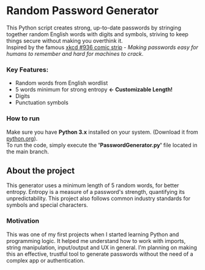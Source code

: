 # Random Password Generator

This Python script creates strong, up-to-date passwords by stringing together random English words with digits and symbols, striving to keep things secure without making you overthink it.<br> 
Inspired by the famous [xkcd #936 comic strip](https://xkcd.com/936/) - *Making passwords easy for humans to remember and hard for machines to crack*.

### Key Features:
- Random words from English wordlist
- 5 words minimum for strong entropy **<- Customizable Length!**
- Digits
- Punctuation symbols

### How to run
Make sure you have **Python 3.x** installed on your system. (Download it from [python.org](https://www.python.org/downloads/)).<br>
To run the code, simply execute the **'PasswordGenerator.py'** file located in the main branch.

## About the project
This generator uses a minimum length of 5 random words, for better entropy. Entropy is a measure of a password's strength, quantifying its unpredictability. This project also follows common industry standards for symbols and special characters.

### Motivation
This was one of my first projects when I started learning Python and programming logic. It helped me understand how to work with imports, string manipulation, input/output and UX in general. I'm planning on making this an effective, trustful tool to generate passwords without the need of a complex app or authentication.
